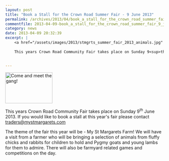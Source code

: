 ```yaml
---
layout: post
title: "Book a Stall for the Crown Road Summer Fair - 9 June 2013"
permalink: /archives/2013/04/book_a_stall_for_the_crown_road_summer_fair_9_june.html
commentfile: 2013-04-09-book_a_stall_for_the_crown_road_summer_fair_9_june
category: news
date: 2013-04-09 20:32:39
excerpt: |
    <a href="/assets/images/2013/stmgrts_summer_fair_2013_animals.jpg" title="See larger version of - Come and meet the gang!"><img src="/assets/images/2013/stmgrts_summer_fair_2013_animals_thumb.jpg" width="150" height="99" alt="Come and meet the gang!" class="photo right" /></a>
    
    This years Crown Road Community Fair takes place on Sunday 9<sup>th</sup> June 2013. If you would like to book a stall at this year's fair please contact <a href="mailto:traders@mystmargarets.com">traders@mystmargarets.com</a>
    

---
```


<a href="/assets/images/2013/stmgrts_summer_fair_2013_animals.jpg" title="See larger version of - Come and meet the gang!"><img src="/assets/images/2013/stmgrts_summer_fair_2013_animals_thumb.jpg" width="150" height="99" alt="Come and meet the gang!" class="photo right" /></a>

This years Crown Road Community Fair takes place on Sunday 9<sup>th</sup> June 2013. If you would like to book a stall at this year's fair please contact <traders@mystmargarets.com>

The theme of the fair this year will be - My St Margarets Farm! We will have a visit from a farmer who will be bringing a selection of animals from fluffy chicks and rabbits for children to hold and Pygmy goats and young lambs for them to admire. There will also be farmyard related games and competitions on the day.
